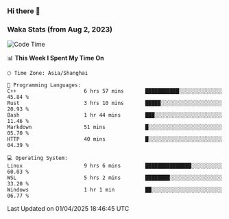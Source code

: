 ### Hi there 👋

### Waka Stats (from Aug 2, 2023)

<!--START_SECTION:waka-->
![Code Time](http://img.shields.io/badge/Code%20Time-743%20hrs%204%20mins-blue)

📊 **This Week I Spent My Time On** 

```text
🕑︎ Time Zone: Asia/Shanghai

💬 Programming Languages: 
C++                      6 hrs 57 mins       ███████████░░░░░░░░░░░░░░   45.84 % 
Rust                     3 hrs 10 mins       █████░░░░░░░░░░░░░░░░░░░░   20.93 % 
Bash                     1 hr 44 mins        ███░░░░░░░░░░░░░░░░░░░░░░   11.46 % 
Markdown                 51 mins             █░░░░░░░░░░░░░░░░░░░░░░░░   05.70 % 
HTTP                     40 mins             █░░░░░░░░░░░░░░░░░░░░░░░░   04.39 % 

💻 Operating System: 
Linux                    9 hrs 6 mins        ███████████████░░░░░░░░░░   60.03 % 
WSL                      5 hrs 2 mins        ████████░░░░░░░░░░░░░░░░░   33.20 % 
Windows                  1 hr 1 min          ██░░░░░░░░░░░░░░░░░░░░░░░   06.77 % 
```


 Last Updated on 01/04/2025 18:46:45 UTC
<!--END_SECTION:waka-->
